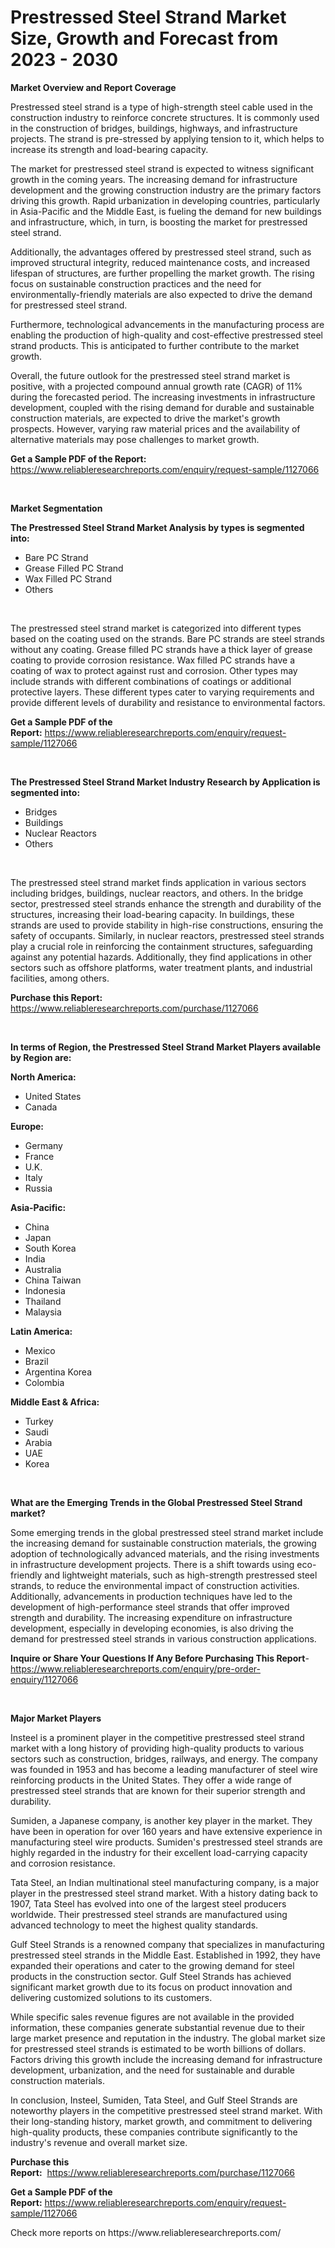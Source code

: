 <p><h1>Prestressed Steel Strand Market Size, Growth and Forecast from 2023 - 2030</h1></p><p><strong>Market Overview and Report Coverage</strong></p>
<p><p>Prestressed steel strand is a type of high-strength steel cable used in the construction industry to reinforce concrete structures. It is commonly used in the construction of bridges, buildings, highways, and infrastructure projects. The strand is pre-stressed by applying tension to it, which helps to increase its strength and load-bearing capacity.</p><p>The market for prestressed steel strand is expected to witness significant growth in the coming years. The increasing demand for infrastructure development and the growing construction industry are the primary factors driving this growth. Rapid urbanization in developing countries, particularly in Asia-Pacific and the Middle East, is fueling the demand for new buildings and infrastructure, which, in turn, is boosting the market for prestressed steel strand.</p><p>Additionally, the advantages offered by prestressed steel strand, such as improved structural integrity, reduced maintenance costs, and increased lifespan of structures, are further propelling the market growth. The rising focus on sustainable construction practices and the need for environmentally-friendly materials are also expected to drive the demand for prestressed steel strand.</p><p>Furthermore, technological advancements in the manufacturing process are enabling the production of high-quality and cost-effective prestressed steel strand products. This is anticipated to further contribute to the market growth.</p><p>Overall, the future outlook for the prestressed steel strand market is positive, with a projected compound annual growth rate (CAGR) of 11% during the forecasted period. The increasing investments in infrastructure development, coupled with the rising demand for durable and sustainable construction materials, are expected to drive the market's growth prospects. However, varying raw material prices and the availability of alternative materials may pose challenges to market growth.</p></p>
<p><strong>Get a Sample PDF of the Report:</strong> <a href="https://www.reliableresearchreports.com/enquiry/request-sample/1127066">https://www.reliableresearchreports.com/enquiry/request-sample/1127066</a></p>
<p>&nbsp;</p>
<p><strong>Market Segmentation</strong></p>
<p><strong>The Prestressed Steel Strand Market Analysis by types is segmented into:</strong></p>
<p><ul><li>Bare PC Strand</li><li>Grease Filled PC Strand</li><li>Wax Filled PC Strand</li><li>Others</li></ul></p>
<p>&nbsp;</p>
<p><p>The prestressed steel strand market is categorized into different types based on the coating used on the strands. Bare PC strands are steel strands without any coating. Grease filled PC strands have a thick layer of grease coating to provide corrosion resistance. Wax filled PC strands have a coating of wax to protect against rust and corrosion. Other types may include strands with different combinations of coatings or additional protective layers. These different types cater to varying requirements and provide different levels of durability and resistance to environmental factors.</p></p>
<p><strong>Get a Sample PDF of the Report:</strong>&nbsp;<a href="https://www.reliableresearchreports.com/enquiry/request-sample/1127066">https://www.reliableresearchreports.com/enquiry/request-sample/1127066</a></p>
<p>&nbsp;</p>
<p><strong>The Prestressed Steel Strand Market Industry Research by Application is segmented into:</strong></p>
<p><ul><li>Bridges</li><li>Buildings</li><li>Nuclear Reactors</li><li>Others</li></ul></p>
<p>&nbsp;</p>
<p><p>The prestressed steel strand market finds application in various sectors including bridges, buildings, nuclear reactors, and others. In the bridge sector, prestressed steel strands enhance the strength and durability of the structures, increasing their load-bearing capacity. In buildings, these strands are used to provide stability in high-rise constructions, ensuring the safety of occupants. Similarly, in nuclear reactors, prestressed steel strands play a crucial role in reinforcing the containment structures, safeguarding against any potential hazards. Additionally, they find applications in other sectors such as offshore platforms, water treatment plants, and industrial facilities, among others.</p></p>
<p><strong>Purchase this Report:</strong>&nbsp; <a href="https://www.reliableresearchreports.com/purchase/1127066">https://www.reliableresearchreports.com/purchase/1127066</a></p>
<p>&nbsp;</p>
<p><strong>In terms of Region, the Prestressed Steel Strand Market Players available by Region are:</strong></p>
<p>
    <p> <strong> North America: </strong>
        <ul>
            <li>United States</li>
            <li>Canada</li>
        </ul>
        </p> 
    <p> <strong> Europe: </strong>
        <ul>
            <li>Germany</li>
            <li>France</li>
            <li>U.K.</li>
            <li>Italy</li>
            <li>Russia</li>
        </ul>
        </p> 
    <p> <strong> Asia-Pacific: </strong>
        <ul>
            <li>China</li>
            <li>Japan</li>
            <li>South Korea</li>
            <li>India</li>
            <li>Australia</li>
            <li>China Taiwan</li>
            <li>Indonesia</li>
            <li>Thailand</li>
            <li>Malaysia</li>
        </ul>
        </p> 
    <p> <strong> Latin America: </strong>
        <ul>
            <li>Mexico</li>
            <li>Brazil</li>
            <li>Argentina Korea</li>
            <li>Colombia</li>
        </ul>
        </p> 
    <p> <strong> Middle East & Africa: </strong>
        <ul>
            <li>Turkey</li>
            <li>Saudi</li>
            <li>Arabia</li>
            <li>UAE</li>
            <li>Korea</li>
        </ul>
    </p>
    </p>
<p>&nbsp;</p>
<p><strong>What are the Emerging Trends in the Global Prestressed Steel Strand market?</strong></p>
<p><p>Some emerging trends in the global prestressed steel strand market include the increasing demand for sustainable construction materials, the growing adoption of technologically advanced materials, and the rising investments in infrastructure development projects. There is a shift towards using eco-friendly and lightweight materials, such as high-strength prestressed steel strands, to reduce the environmental impact of construction activities. Additionally, advancements in production techniques have led to the development of high-performance steel strands that offer improved strength and durability. The increasing expenditure on infrastructure development, especially in developing economies, is also driving the demand for prestressed steel strands in various construction applications.</p></p>
<p><strong>Inquire or Share Your Questions If Any Before Purchasing This Report</strong>- <a href="https://www.reliableresearchreports.com/enquiry/pre-order-enquiry/1127066">https://www.reliableresearchreports.com/enquiry/pre-order-enquiry/1127066</a></p>
<p>&nbsp;</p>
<p><strong>Major Market Players</strong></p>
<p><p>Insteel is a prominent player in the competitive prestressed steel strand market with a long history of providing high-quality products to various sectors such as construction, bridges, railways, and energy. The company was founded in 1953 and has become a leading manufacturer of steel wire reinforcing products in the United States. They offer a wide range of prestressed steel strands that are known for their superior strength and durability. </p><p>Sumiden, a Japanese company, is another key player in the market. They have been in operation for over 160 years and have extensive experience in manufacturing steel wire products. Sumiden's prestressed steel strands are highly regarded in the industry for their excellent load-carrying capacity and corrosion resistance.</p><p>Tata Steel, an Indian multinational steel manufacturing company, is a major player in the prestressed steel strand market. With a history dating back to 1907, Tata Steel has evolved into one of the largest steel producers worldwide. Their prestressed steel strands are manufactured using advanced technology to meet the highest quality standards.</p><p>Gulf Steel Strands is a renowned company that specializes in manufacturing prestressed steel strands in the Middle East. Established in 1992, they have expanded their operations and cater to the growing demand for steel products in the construction sector. Gulf Steel Strands has achieved significant market growth due to its focus on product innovation and delivering customized solutions to its customers.</p><p>While specific sales revenue figures are not available in the provided information, these companies generate substantial revenue due to their large market presence and reputation in the industry. The global market size for prestressed steel strands is estimated to be worth billions of dollars. Factors driving this growth include the increasing demand for infrastructure development, urbanization, and the need for sustainable and durable construction materials.</p><p>In conclusion, Insteel, Sumiden, Tata Steel, and Gulf Steel Strands are noteworthy players in the competitive prestressed steel strand market. With their long-standing history, market growth, and commitment to delivering high-quality products, these companies contribute significantly to the industry's revenue and overall market size.</p></p>
<p><strong>Purchase this Report:</strong>&nbsp;&nbsp;<a href="https://www.reliableresearchreports.com/purchase/1127066">https://www.reliableresearchreports.com/purchase/1127066</a></p>
<p></p>
<p><strong>Get a Sample PDF of the Report:</strong>&nbsp;<a href="https://www.reliableresearchreports.com/enquiry/request-sample/1127066">https://www.reliableresearchreports.com/enquiry/request-sample/1127066</a></p>
<p>Check more reports on https://www.reliableresearchreports.com/</p>